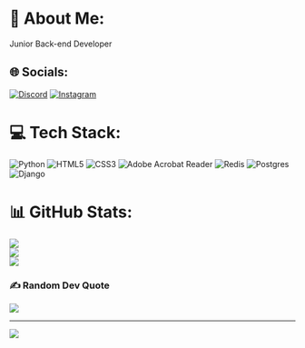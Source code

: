 # 💫 About Me:
Junior Back-end Developer


## 🌐 Socials:
[![Discord](https://img.shields.io/badge/Discord-%237289DA.svg?logo=discord&logoColor=white)](https://discord.gg/zra_rsk) [![Instagram](https://img.shields.io/badge/Instagram-%23E4405F.svg?logo=Instagram&logoColor=white)](https://instagram.com/zra_rsk) 

# 💻 Tech Stack:
![Python](https://img.shields.io/badge/python-3670A0?style=plastic&logo=python&logoColor=ffdd54) ![HTML5](https://img.shields.io/badge/html5-%23E34F26.svg?style=plastic&logo=html5&logoColor=white) ![CSS3](https://img.shields.io/badge/css3-%231572B6.svg?style=plastic&logo=css3&logoColor=white) ![Adobe Acrobat Reader](https://img.shields.io/badge/Adobe%20Acrobat%20Reader-EC1C24.svg?style=plastic&logo=Adobe%20Acrobat%20Reader&logoColor=white) ![Redis](https://img.shields.io/badge/redis-%23DD0031.svg?style=plastic&logo=redis&logoColor=white) ![Postgres](https://img.shields.io/badge/postgres-%23316192.svg?style=plastic&logo=postgresql&logoColor=white) ![Django](https://img.shields.io/badge/django-%23092E20.svg?style=plastic&logo=django&logoColor=white)
# 📊 GitHub Stats:
![](https://github-readme-stats.vercel.app/api?username=zahrarasekhi&theme=blueberry&hide_border=false&include_all_commits=true&count_private=true)<br/>
![](https://github-readme-streak-stats.herokuapp.com/?user=zahrarasekhi&theme=blueberry&hide_border=false)<br/>
![](https://github-readme-stats.vercel.app/api/top-langs/?username=zahrarasekhi&theme=blueberry&hide_border=false&include_all_commits=true&count_private=true&layout=compact)

### ✍️ Random Dev Quote
![](https://quotes-github-readme.vercel.app/api?type=vetical&theme=dark)

---
[![](https://visitcount.itsvg.in/api?id=zahrarasekhi&icon=7&color=1)](https://visitcount.itsvg.in)

<!-- Proudly created with GPRM ( https://gprm.itsvg.in ) -->
